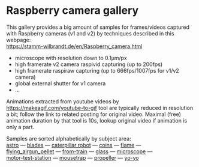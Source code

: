 # Raspberry camera gallery

This gallery provides a big amount of samples for frames/videos captured with Raspberry cameras (v1 and v2) by techniques described in this webpage:  
https://stamm-wilbrandt.de/en/Raspberry_camera.html
  * microscope with resolution down to 0.1&micro;m/px
  * high framerate v2 camera raspivid capturing (up to 200fps)
  * high framerate raspiraw capturing (up to 666fps/1007fps for v1/v2 camera)
  * global external shutter for v1 camera
  * ...

Animations extracted from youtube videos by https://makeagif.com/youtube-to-gif tool are typically reduced in resolution a bit; follow the link to related posting for original video. Maximal (free) animation duration by that tool is 10s, lookup original video if animation is only a part.

Samples are sorted alphabetically by subject area:  
[astro](astro/#astro) &mdash; [blades](blades/#blades) &mdash; [caterpillar robot](caterpillar_robot/#caterpillar-robot) &mdash; [coins](coins/#coins) &mdash; [flame](flame/#flame) &mdash;  
[flying_airgun_pellet](flying_airgun_pellet/#flying_airgun_pellet) &mdash; [from-train](from-train/#from-train) &mdash; [glass](glass/#glass) &mdash;  [microscope](microscope/#microscope) &mdash;  
[motor-test-station](motor-test-station/#motor-test-station) &mdash; [mousetrap](mousetrap/#mousetrap) &mdash; [propeller](propeller/#propeller) &mdash; [yo-yo](yo-yo/#yo-yo)
